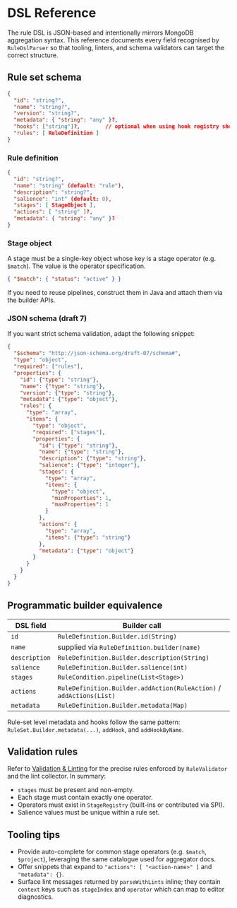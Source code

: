# DSL Reference

The rule DSL is JSON-based and intentionally mirrors MongoDB aggregation syntax. This reference documents every field recognised by `RuleDslParser` so that tooling, linters, and schema validators can target the correct structure.

## Rule set schema

```json
{
  "id": "string?",
  "name": "string?",
  "version": "string?",
  "metadata": { "string": "any" }?,
  "hooks": ["string"]?,        // optional when using hook registry shortcuts (future)
  "rules": [ RuleDefinition ]
}
```

### Rule definition

```json
{
  "id": "string?",
  "name": "string" (default: "rule"),
  "description": "string?",
  "salience": "int" (default: 0),
  "stages": [ StageObject ],
  "actions": [ "string" ]?,
  "metadata": { "string": "any" }?
}
```

### Stage object

A stage must be a single-key object whose key is a stage operator (e.g. `$match`). The value is the operator specification.

```json
{ "$match": { "status": "active" } }
```

If you need to reuse pipelines, construct them in Java and attach them via the builder APIs.

### JSON schema (draft 7)

If you want strict schema validation, adapt the following snippet:

```json
{
  "$schema": "http://json-schema.org/draft-07/schema#",
  "type": "object",
  "required": ["rules"],
  "properties": {
    "id": {"type": "string"},
    "name": {"type": "string"},
    "version": {"type": "string"},
    "metadata": {"type": "object"},
    "rules": {
      "type": "array",
      "items": {
        "type": "object",
        "required": ["stages"],
        "properties": {
          "id": {"type": "string"},
          "name": {"type": "string"},
          "description": {"type": "string"},
          "salience": {"type": "integer"},
          "stages": {
            "type": "array",
            "items": {
              "type": "object",
              "minProperties": 1,
              "maxProperties": 1
            }
          },
          "actions": {
            "type": "array",
            "items": {"type": "string"}
          },
          "metadata": {"type": "object"}
        }
      }
    }
  }
}
```

## Programmatic builder equivalence

| DSL field | Builder call |
| --- | --- |
| `id` | `RuleDefinition.Builder.id(String)` |
| `name` | supplied via `RuleDefinition.builder(name)` |
| `description` | `RuleDefinition.Builder.description(String)` |
| `salience` | `RuleDefinition.Builder.salience(int)` |
| `stages` | `RuleCondition.pipeline(List<Stage>)` |
| `actions` | `RuleDefinition.Builder.addAction(RuleAction)` / `addActions(List)` |
| `metadata` | `RuleDefinition.Builder.metadata(Map)` |

Rule-set level metadata and hooks follow the same pattern: `RuleSet.Builder.metadata(...)`, `addHook`, and `addHookByName`.

## Validation rules

Refer to [Validation & Linting](validation.md) for the precise rules enforced by `RuleValidator` and the lint collector. In summary:

- `stages` must be present and non-empty.
- Each stage must contain exactly one operator.
- Operators must exist in `StageRegistry` (built-ins or contributed via SPI).
- Salience values must be unique within a rule set.

## Tooling tips

- Provide auto-complete for common stage operators (e.g. `$match`, `$project`), leveraging the same catalogue used for aggregator docs.
- Offer snippets that expand to `"actions": [ "<action-name>" ]` and `"metadata": {}`.
- Surface lint messages returned by `parseWithLints` inline; they contain `context` keys such as `stageIndex` and `operator` which can map to editor diagnostics.
